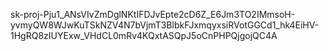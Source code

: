 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

